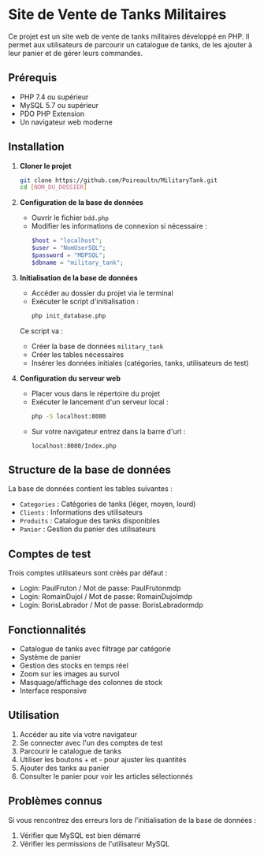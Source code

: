 # Site de Vente de Tanks Militaires

Ce projet est un site web de vente de tanks militaires développé en PHP. Il permet aux utilisateurs de parcourir un catalogue de tanks, de les ajouter à leur panier et de gérer leurs commandes.

## Prérequis

- PHP 7.4 ou supérieur
- MySQL 5.7 ou supérieur
- PDO PHP Extension
- Un navigateur web moderne

## Installation

1. **Cloner le projet**
   ```bash
   git clone https://github.com/Poireaultn/MilitaryTank.git
   cd [NOM_DU_DOSSIER]
   ```

2. **Configuration de la base de données**
   - Ouvrir le fichier `bdd.php`
   - Modifier les informations de connexion si nécessaire :
     ```php
     $host = "localhost";
     $user = "NomUserSQL";
     $password = "MDPSQL";
     $dbname = "military_tank";
     ```

3. **Initialisation de la base de données**
   - Accéder au dossier du projet via le terminal
   - Exécuter le script d'initialisation :
     ```bash
     php init_database.php
     ```
   Ce script va :
   - Créer la base de données `military_tank`
   - Créer les tables nécessaires
   - Insérer les données initiales (catégories, tanks, utilisateurs de test)

4. **Configuration du serveur web**
   - Placer vous dans le répertoire du projet
   - Exécuter le lancement d'un serveur local :
     ```bash
     php -S localhost:8080
     ```
   - Sur votre navigateur entrez dans la barre d'url :
     ```
     localhost:8080/Index.php
     ```

## Structure de la base de données

La base de données contient les tables suivantes :
- `Categories` : Catégories de tanks (léger, moyen, lourd)
- `Clients` : Informations des utilisateurs
- `Produits` : Catalogue des tanks disponibles
- `Panier` : Gestion du panier des utilisateurs

## Comptes de test

Trois comptes utilisateurs sont créés par défaut :
- Login: PaulFruton / Mot de passe: PaulFrutonmdp
- Login: RomainDujol / Mot de passe: RomainDujolmdp
- Login: BorisLabrador / Mot de passe: BorisLabradormdp

## Fonctionnalités

- Catalogue de tanks avec filtrage par catégorie
- Système de panier
- Gestion des stocks en temps réel
- Zoom sur les images au survol
- Masquage/affichage des colonnes de stock
- Interface responsive

## Utilisation

1. Accéder au site via votre navigateur
2. Se connecter avec l'un des comptes de test
3. Parcourir le catalogue de tanks
4. Utiliser les boutons + et - pour ajuster les quantités
5. Ajouter des tanks au panier
6. Consulter le panier pour voir les articles sélectionnés

## Problèmes connus

Si vous rencontrez des erreurs lors de l'initialisation de la base de données :
1. Vérifier que MySQL est bien démarré
2. Vérifier les permissions de l'utilisateur MySQL
